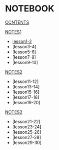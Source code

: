 # NOTEBOOK

[CONTENTS](navigation.md)

[NOTES1]()

*   [lesson1-2](math/dadada.md)
*   [lesson3-4]
*   [lesson5-6]
*   [lesson7-8]
*   [lesson9-10]

[NOTES2]()

*   [lesson11-12]
*   [lesson13-14]
*   [lesson15-16]
*   [lesson17-18]
*   [lesson19-20]

[NOTES3]()

*   [lesson21-22]
*   [lesson23-24]
*   [lesson25-26]
*   [lesson27-28]
*   [lesson29-30]